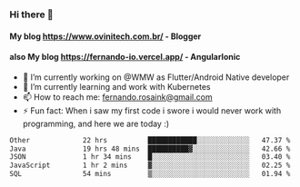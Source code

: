 ### Hi there 👋

#### My blog https://www.ovinitech.com.br/ - Blogger
#### also My blog https://fernando-io.vercel.app/ - AngularIonic

- 🔭 I’m currently working on @WMW as Flutter/Android Native developer
- 🌱 I’m currently learning and work with Kubernetes
- 📫 How to reach me: fernando.rosaink@gmail.com 
- ⚡ Fun fact: When i saw my first code i swore i would never work with programming, and here we are today :)

<!--START_SECTION:waka-->

```txt
Other             22 hrs          ████████████░░░░░░░░░░░░░   47.37 %
Java              19 hrs 48 mins  ██████████▓░░░░░░░░░░░░░░   42.66 %
JSON              1 hr 34 mins    █░░░░░░░░░░░░░░░░░░░░░░░░   03.40 %
JavaScript        1 hr 2 mins     ▓░░░░░░░░░░░░░░░░░░░░░░░░   02.25 %
SQL               54 mins         ▒░░░░░░░░░░░░░░░░░░░░░░░░   01.94 %
```

<!--END_SECTION:waka-->
